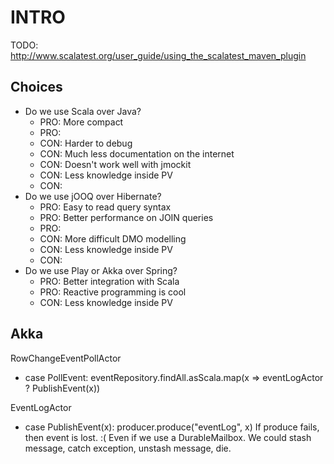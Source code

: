 # INTRO

TODO: http://www.scalatest.org/user_guide/using_the_scalatest_maven_plugin

## Choices

- Do we use Scala over Java?
  - PRO: More compact
  - PRO:
  - CON: Harder to debug
  - CON: Much less documentation on the internet
  - CON: Doesn't work well with jmockit
  - CON: Less knowledge inside PV
  - CON: 
- Do we use jOOQ over Hibernate?
  - PRO: Easy to read query syntax
  - PRO: Better performance on JOIN queries
  - PRO:
  - CON: More difficult DMO modelling
  - CON: Less knowledge inside PV
  - CON: 
- Do we use Play or Akka over Spring?
  - PRO: Better integration with Scala
  - PRO: Reactive programming is cool
  - CON: Less knowledge inside PV
  
## Akka

RowChangeEventPollActor
- case PollEvent: eventRepository.findAll.asScala.map(x => eventLogActor ? PublishEvent(x))

EventLogActor
- case PublishEvent(x): producer.produce("eventLog", x)
If produce fails, then event is lost. :( Even if we use a DurableMailbox. We could stash message, catch exception, unstash message, die.

